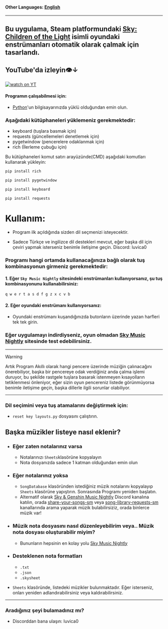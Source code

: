 #### Other Languages: [English](https://github.com/MERT-CKR/Sky-Instrument-Player/blob/main/README.md)

---
## Bu uygulama, Steam platformundaki [Sky: Children of the Light](https://store.steampowered.com/app/2325290/Sky_Children_of_the_Light/) isimli oyundaki enstrümanları otomatik olarak çalmak için tasarlandı. 

## YouTube'da izleyin👁️↓
[![watch on YT](https://i3.ytimg.com/vi/ZUfYclM6AHA/maxresdefault.jpg)](https://www.youtube.com/watch?v=ZUfYclM6AHA)




#### Programın çalışabilmesi için:
* [Python](https://www.python.org)'un bilgisayarınızda yüklü olduğundan emin olun.
### Aşağıdaki kütüphaneleri yüklemeniz gerekmektedir:
* keyboard (tuşlara basmak için)
* requests (güncellemeleri denetlemek için)
* pygetwindow (pencerelere odaklanmak için)
* rich (İlerleme çubuğu için)

Bu kütüphaneleri komut satırı arayüzünde(CMD) aşağıdaki komutları kullanarak yükleyin:

```cmd
pip install rich
```

```cmd
pip install pygetwindow
```

```cmd
pip install keyboard
```

```cmd
pip install requests
```

# Kullanım:

- Program ilk açıldığında sizden dil seçmenizi isteyecektir.

- Sadece Türkçe ve ingilizce dil destekleri mevcut, eğer başka dil için çeviri yapmak isterseniz benimle iletişime geçin. Discord: luvica0

### Programı hangi ortamda kullanacağınıza bağlı olarak tuş kombinasyonun girmeniz gerekmektedir:

#### 1. Eğer `Sky Music Nightly` sitesindeki enstrümanları kullanıyorsanız, şu tuş kombinasyonunu kullanabilirsiniz:

`
q w e r t a s d f g z x c v b
`

#### 2. Eğer oyundaki enstrümanı kullanıyorsanız:
* Oyundaki enstrümanı kuşandığınızda butonların üzerinde yazan harfleri tek tek girin.


### Eğer uygulamayı indirdiyseniz, oyun olmadan [Sky Music Nightly](https://specy.github.io/skyMusic/) sitesinde test edebilirsiniz.

---
>[!WARNING]
> Artık Program Akıllı olarak hangi pencere üzerinde müziğin çalınacağını önerebiliyor, başka bir pencereye odak verdiğiniz anda çalma işlemi duruyor, bu şekilde rastgele tuşlara basarak istenmeyen kısayolların tetiklenmesi önleniyor, eğer sizin oyun pencereniz listede görünmüyorsa benimle iletişime geçin, başka dillerle ilgili sorunlar olabiliyor.
---


### Dil seçimini veya tuş atamalarını değiştirmek için:
* `reset key layouts.py` dosyasını çalıştırın.



## Başka müzikler listeye nasıl eklenir?

* ### Eğer zaten notalarınız varsa
    * Notalarınızı `Sheets`klasörüne kopyalayın 
    * Nota dosyanızda sadece 1 katman olduğundan emin olun

* ### Eğer notalarınız yoksa
    * `SongDatabase` klasöründen istediğiniz müzik notalarını kopyalayıp `Sheets` klasörüne yapıştırın. Sonrasında Programı yeniden başlatın.
    * Alternatif olarak [Sky & Genshin Music Nightly](https://discord.gg/Arsf65YYHq) Discord kanalına katılın, orada [share-your-songs-sm](https://discordapp.com/channels/706253814910550118/706508410329235526) veya [song-library-requests-sm](https://discordapp.com/channels/706253814910550118/730884082258673715) kanallarında arama yaparak müzik bulabilirsiziz, orada binlerce müzik var!

* ### Müzik nota dosyasını nasıl düzenleyebilirim veya.. Müzik nota dosyası oluşturabilir miyim?
    * Bununların hepsinin en kolay yolu [Sky Music Nightly](https://specy.github.io/skyMusic)

* ### Desteklenen nota formatları
    * `.txt`
    * `.json`
    * `.skysheet`


* `Sheets` klasöründe, listedeki müzikler bulunmaktadır. Eğer isterseniz, onları yeniden adlandırabilirsiniz veya kaldırabilirsiniz.

---

### Aradığınız şeyi bulamadınız mı?
* Discorddan bana ulaşın: luvica0






